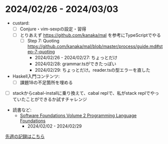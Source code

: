 # 2024/02/26 - 2024/03/03

- custard:
    - [ ] Conjure・vim-sexpの設定・習得
    - [ ] とりあえず <https://github.com/kanaka/mal> を参考にTypeScriptでやる
        - [ ] Step 7: Quoting <https://github.com/kanaka/mal/blob/master/process/guide.md#step-7-quoting>
            - 2024/02/26 - 2024/02/27: ちょっとだけ
            - 2024/02/28: grammar.tsができたっぽい
            - 2024/02/29: ちょっとだけ。reader.tsの型エラーを直した
- Haskell入門コンテンツ:
    - [ ] 課題18の不足箇所を埋める
- [ ] stackからcabal-installに乗り換えて、cabal replで、私がstack replでやっていたことができるか試すチャレンジ
- 読書など:
    - [Software Foundations Volume 2 Programming Language Foundations](https://softwarefoundations.cis.upenn.edu/plf-current/index.html)
        - 2024/02/02 - 2024/02/29

[先週の記録はこちら](https://github.com/igrep/daily-commits/blob/b7f638731fdec23746316f7ffdcdb4852139fb3e/yesterday.md)
